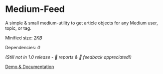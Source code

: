 # Medium-Feed

A simple & small medium-utility to get article objects for any Medium user, topic, or tag.

Minified size: _2KB_

Dependencies: _0_

_(Still not in 1.0 release - 🐞 reports & 💬 feedback appreciated!)_

[Demo & Documentation](https://ghosts.github.io/medium-feed/ "Medium-Feed Documentation")
